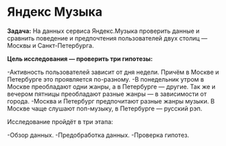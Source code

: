 # Яндекс Музыка

**Задача:** На данных сервиса Яндекс.Музыка проверить данные и сравнить поведение и предпочтения пользователей двух столиц — Москвы и Санкт-Петербурга.

**Цель исследования — проверить три гипотезы:**

-Активность пользователей зависит от дня недели. Причём в Москве и Петербурге это проявляется по-разному.
-В понедельник утром в Москве преобладают одни жанры, а в Петербурге — другие. Так же и вечером пятницы преобладают разные жанры — в зависимости от города.
-Москва и Петербург предпочитают разные жанры музыки. В Москве чаще слушают поп-музыку, в Петербурге — русский рэп.

Исследование пройдёт в три этапа:

-Обзор данных.
-Предобработка данных.
-Проверка гипотез.
